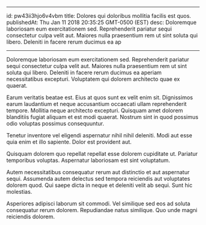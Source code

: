
---
id: pw43ii3hjo6v4vbm
title: Dolores qui doloribus mollitia facilis est quos.
publishedAt: Thu Jan 11 2018 20:35:25 GMT-0500 (EST)
desc: Doloremque laboriosam eum exercitationem sed. Reprehenderit pariatur sequi consectetur culpa velit aut. Maiores nulla praesentium rem ut sint soluta qui libero. Deleniti in facere rerum ducimus ea ap

---



Doloremque laboriosam eum exercitationem sed. Reprehenderit pariatur sequi consectetur culpa velit aut. Maiores nulla praesentium rem ut sint soluta qui libero. Deleniti in facere rerum ducimus ea aperiam necessitatibus excepturi. Voluptatem qui dolorem architecto quae ex quaerat.
 Earum veritatis beatae est. Eius at quos sunt ex velit enim sit. Dignissimos earum laudantium et neque accusantium occaecati ullam reprehenderit tempore. Mollitia neque architecto excepturi. Quisquam amet dolorem blanditiis fugiat aliquam et est modi quaerat. Nostrum sint in quod possimus odio voluptas possimus consequuntur.
 Tenetur inventore vel eligendi aspernatur nihil nihil deleniti. Modi aut esse quia enim et illo sapiente. Dolor est provident aut.


Quisquam dolorem quo repellat repellat esse dolorem cupiditate ut. Pariatur temporibus voluptas. Aspernatur laboriosam est sint voluptatum.
 Autem necessitatibus consequatur rerum aut distinctio et aut aspernatur sequi. Assumenda autem delectus sed tempora reiciendis aut voluptates dolorem quod. Qui saepe dicta in neque et deleniti velit ab sequi. Sunt hic molestias.
 Asperiores adipisci laborum sit commodi. Vel similique sed eos ad soluta consequatur rerum dolorem. Repudiandae natus similique. Quo unde magni reiciendis dolorem.

